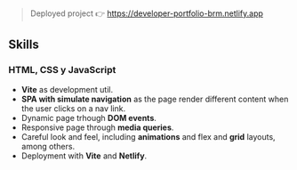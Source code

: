 > Deployed project 👉 https://developer-portfolio-brm.netlify.app

## Skills

### HTML, CSS y JavaScript
- **Vite** as development util.
- **SPA with simulate navigation** as the page render different content when the user clicks on a nav link.
- Dynamic page trhough **DOM events**.
- Responsive page through **media queries**.
- Careful look and feel, including **animations** and flex and **grid** layouts, among others.
- Deployment with **Vite** and **Netlify**.
